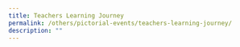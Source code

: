 ```yaml
---
title: Teachers Learning Journey
permalink: /others/pictorial-events/teachers-learning-journey/
description: ""
---
```

